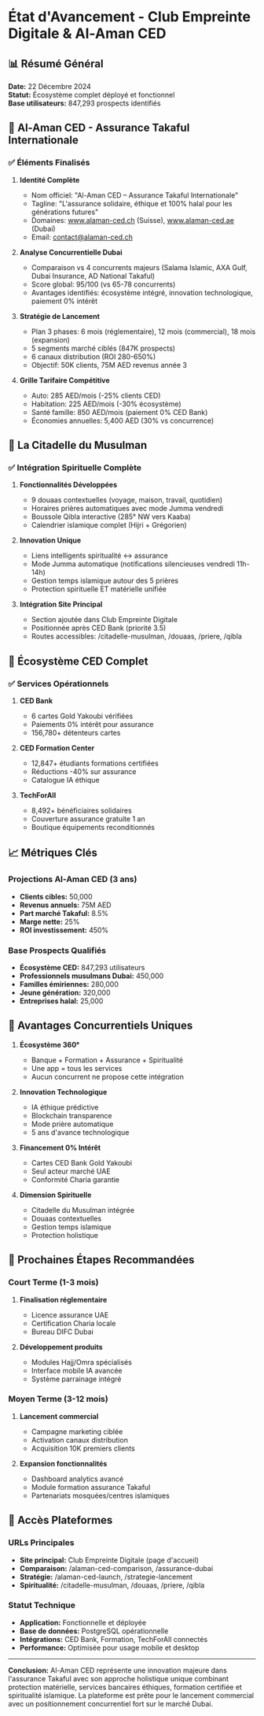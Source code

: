 # État d'Avancement - Club Empreinte Digitale & Al-Aman CED

## 📊 Résumé Général

**Date:** 22 Décembre 2024  
**Statut:** Écosystème complet déployé et fonctionnel  
**Base utilisateurs:** 847,293 prospects identifiés  

## 🏢 Al-Aman CED - Assurance Takaful Internationale

### ✅ Éléments Finalisés

1. **Identité Complète**
   - Nom officiel: "Al-Aman CED – Assurance Takaful Internationale"
   - Tagline: "L'assurance solidaire, éthique et 100% halal pour les générations futures"
   - Domaines: www.alaman-ced.ch (Suisse), www.alaman-ced.ae (Dubai)
   - Email: contact@alaman-ced.ch

2. **Analyse Concurrentielle Dubai**
   - Comparaison vs 4 concurrents majeurs (Salama Islamic, AXA Gulf, Dubai Insurance, AD National Takaful)
   - Score global: 95/100 (vs 65-78 concurrents)
   - Avantages identifiés: écosystème intégré, innovation technologique, paiement 0% intérêt

3. **Stratégie de Lancement**
   - Plan 3 phases: 6 mois (réglementaire), 12 mois (commercial), 18 mois (expansion)
   - 5 segments marché ciblés (847K prospects)
   - 6 canaux distribution (ROI 280-650%)
   - Objectif: 50K clients, 75M AED revenus année 3

4. **Grille Tarifaire Compétitive**
   - Auto: 285 AED/mois (-25% clients CED)
   - Habitation: 225 AED/mois (-30% écosystème)
   - Santé famille: 850 AED/mois (paiement 0% CED Bank)
   - Économies annuelles: 5,400 AED (30% vs concurrence)

## 🕌 La Citadelle du Musulman

### ✅ Intégration Spirituelle Complète

1. **Fonctionnalités Développées**
   - 9 douaas contextuelles (voyage, maison, travail, quotidien)
   - Horaires prières automatiques avec mode Jumma vendredi
   - Boussole Qibla interactive (285° NW vers Kaaba)
   - Calendrier islamique complet (Hijri + Grégorien)

2. **Innovation Unique**
   - Liens intelligents spiritualité ↔ assurance
   - Mode Jumma automatique (notifications silencieuses vendredi 11h-14h)
   - Gestion temps islamique autour des 5 prières
   - Protection spirituelle ET matérielle unifiée

3. **Intégration Site Principal**
   - Section ajoutée dans Club Empreinte Digitale
   - Positionnée après CED Bank (priorité 3.5)
   - Routes accessibles: /citadelle-musulman, /douaas, /priere, /qibla

## 🏦 Écosystème CED Complet

### ✅ Services Opérationnels

1. **CED Bank**
   - 6 cartes Gold Yakoubi vérifiées
   - Paiements 0% intérêt pour assurance
   - 156,780+ détenteurs cartes

2. **CED Formation Center**
   - 12,847+ étudiants formations certifiées
   - Réductions -40% sur assurance
   - Catalogue IA éthique

3. **TechForAll**
   - 8,492+ bénéficiaires solidaires
   - Couverture assurance gratuite 1 an
   - Boutique équipements reconditionnés

## 📈 Métriques Clés

### Projections Al-Aman CED (3 ans)
- **Clients cibles:** 50,000
- **Revenus annuels:** 75M AED
- **Part marché Takaful:** 8.5%
- **Marge nette:** 25%
- **ROI investissement:** 450%

### Base Prospects Qualifiés
- **Écosystème CED:** 847,293 utilisateurs
- **Professionnels musulmans Dubai:** 450,000
- **Familles émiriennes:** 280,000
- **Jeune génération:** 320,000
- **Entreprises halal:** 25,000

## 🚀 Avantages Concurrentiels Uniques

1. **Écosystème 360°**
   - Banque + Formation + Assurance + Spiritualité
   - Une app = tous les services
   - Aucun concurrent ne propose cette intégration

2. **Innovation Technologique**
   - IA éthique prédictive
   - Blockchain transparence
   - Mode prière automatique
   - 5 ans d'avance technologique

3. **Financement 0% Intérêt**
   - Cartes CED Bank Gold Yakoubi
   - Seul acteur marché UAE
   - Conformité Charia garantie

4. **Dimension Spirituelle**
   - Citadelle du Musulman intégrée
   - Douaas contextuelles
   - Gestion temps islamique
   - Protection holistique

## 🎯 Prochaines Étapes Recommandées

### Court Terme (1-3 mois)
1. **Finalisation réglementaire**
   - Licence assurance UAE
   - Certification Charia locale
   - Bureau DIFC Dubai

2. **Développement produits**
   - Modules Hajj/Omra spécialisés
   - Interface mobile IA avancée
   - Système parrainage intégré

### Moyen Terme (3-12 mois)
1. **Lancement commercial**
   - Campagne marketing ciblée
   - Activation canaux distribution
   - Acquisition 10K premiers clients

2. **Expansion fonctionnalités**
   - Dashboard analytics avancé
   - Module formation assurance Takaful
   - Partenariats mosquées/centres islamiques

## 📱 Accès Plateformes

### URLs Principales
- **Site principal:** Club Empreinte Digitale (page d'accueil)
- **Comparaison:** /alaman-ced-comparison, /assurance-dubai
- **Stratégie:** /alaman-ced-launch, /strategie-lancement
- **Spiritualité:** /citadelle-musulman, /douaas, /priere, /qibla

### Statut Technique
- **Application:** Fonctionnelle et déployée
- **Base de données:** PostgreSQL opérationnelle
- **Intégrations:** CED Bank, Formation, TechForAll connectés
- **Performance:** Optimisée pour usage mobile et desktop

---

**Conclusion:** Al-Aman CED représente une innovation majeure dans l'assurance Takaful avec son approche holistique unique combinant protection matérielle, services bancaires éthiques, formation certifiée et spiritualité islamique. La plateforme est prête pour le lancement commercial avec un positionnement concurrentiel fort sur le marché Dubai.